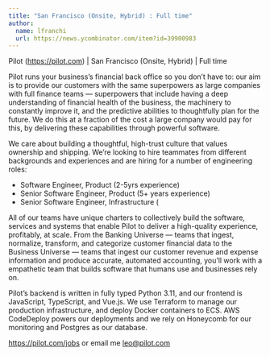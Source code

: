 ```yaml
---
title: "San Francisco (Onsite, Hybrid) : Full time"
author:
  name: lfranchi
  url: https://news.ycombinator.com/item?id=39900983
---
```

Pilot (<a href="https:&#x2F;&#x2F;pilot.com" rel="nofollow">https:&#x2F;&#x2F;pilot.com</a>) | San Francisco (Onsite, Hybrid) | Full time

Pilot runs your business’s financial back office so you don’t have to: our aim is to provide our customers with the same superpowers as large companies with full finance teams — superpowers that include having a deep understanding of financial health of the business, the machinery to constantly improve it, and the predictive abilities to thoughtfully plan for the future. We do this at a fraction of the cost a large company would pay for this, by delivering these capabilities through powerful software.

We care about building a thoughtful, high-trust culture that values ownership and shipping. We’re looking to hire teammates from different backgrounds and experiences and are hiring for a number of engineering roles:

* Software Engineer, Product (2-5yrs experience)
* Senior Software Engineer, Product (5+ years experience)
* Senior Software Engineer, Infrastructure (

All of our teams have unique charters to collectively build the software, services and systems that enable Pilot to deliver a high-quality experience, profitably, at scale. From the Banking Universe — teams that ingest, normalize, transform, and categorize customer financial data to the Business Universe — teams that ingest our customer revenue and expense information and produce accurate, automated accounting, you’ll work with a empathetic team that builds software that humans use and businesses rely on.

Pilot’s backend is written in fully typed Python 3.11, and our frontend is JavaScript, TypeScript, and Vue.js. We use Terraform to manage our production infrastructure, and deploy Docker containers to ECS. AWS CodeDeploy powers our deployments and we rely on Honeycomb for our monitoring and Postgres as our database.

<a href="https:&#x2F;&#x2F;pilot.com&#x2F;jobs" rel="nofollow">https:&#x2F;&#x2F;pilot.com&#x2F;jobs</a> or email me leo@pilot.com
